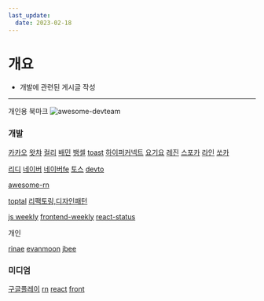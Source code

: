 ```yaml
---
last_update:
  date: 2023-02-18
---
```


# 개요

- 개발에 관련된 게시글 작성

---

개인용 북마크
![awesome-devteam](https://github.com/leehosung/awesome-devteam)

### 개발

[카카오](https://tech.kakao.com/blog/) [왓챠](https://medium.com/watcha) [컬리](https://helloworld.kurly.com/) [배민](https://techblog.woowahan.com/) [뱅셀](https://blog.banksalad.com/) [toast](https://ui.toast.com/weekly-pick/ko) [하이퍼커넥트](https://hyperconnect.github.io/) [요기요](https://medium.com/deliverytechkorea) [레진](https://tech.lezhin.com/) [스포카](https://spoqa.github.io/) [라인](https://engineering.linecorp.com/ko/blog/) [쏘카](https://tech.socarcorp.kr/)

[리디](https://www.ridicorp.com/story-category/tech-blog/) [네이버](https://d2.naver.com/home) [네이버fe](https://github.com/naver/fe-news) [토스](https://toss.tech/) [devto](https://dev.to/)

[awesome-rn](https://www.awesome-react-native.com/)

[toptal](https://www.toptal.com/developers/blog/web-front-end) [리팩토링,디자인패턴](https://refactoring.guru/design-patterns/typescript)

[js weekly](https://javascriptweekly.com/issues) [frontend-weekly](https://frontendweekly.co/issues) [react-status](https://react.statuscode.com/issues)

개인

[rinae](https://rinae.dev/) [evanmoon](https://evan-moon.github.io/) [jbee](https://jbee.io/)

### 미디엄

[구글플레이](https://medium.com/googleplaydev) [rn](https://medium.com/tag/react-native) [react](https://medium.com/tag/react) [front](https://medium.com/tag/front-end-development)
